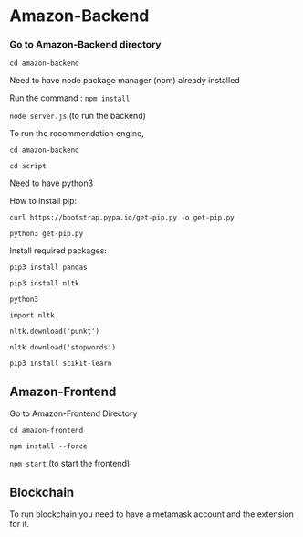 # Amazon-Backend

<h3> Go to Amazon-Backend directory </h3>

```cd amazon-backend```

Need to have node package manager (npm) already installed

Run the command : ```npm install```

```node server.js``` (to run the backend)



To run the recommendation engine,

```cd amazon-backend```

```cd script```

Need to have python3

How to install pip:

```curl https://bootstrap.pypa.io/get-pip.py -o get-pip.py```

```python3 get-pip.py```

Install required packages:

```pip3 install pandas```

```pip3 install nltk```

```python3```

```import nltk```

```nltk.download('punkt')```

```nltk.download('stopwords')```

```pip3 install scikit-learn```


## Amazon-Frontend

Go to Amazon-Frontend Directory

```cd amazon-frontend```

```npm install --force```

```npm start``` (to start the frontend)

## Blockchain

To run blockchain you need to have a metamask account and the extension for it.
